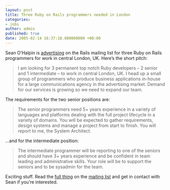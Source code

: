 ```yaml
---
layout: post
title: Three Ruby on Rails programmers needed in London
categories:
- jobs
author: admin
published: true
date: 2005-02-14 16:37:18.000000000 +00:00
---
```

<p>Sean O&#8217;Halpin is <a href="http://one.textdrive.com/pipermail/rails/2005-February/002984.html">advertising</a> on the Rails mailing list for three Ruby on Rails programmers for work in central London, UK. Here&#8217;s the short pitch:</p>
<blockquote>I am looking for 3 permanent top notch Ruby developers &#8211; 2 senior and 1 intermediate &#8211; to work in central London, UK. I head up a small group of programmers who produce business applications in-house for a large communications agency in the advertising market. Demand for our services is growing so we need to expand our team.</blockquote>
<p>The requirements for the two senior positions are:</p>
<blockquote>The senior programmers need 5+ years experience in a variety of languages and platforms dealing with the full project lifecycle in a variety of domains. You will be expected to gather requirements, design systems and manage a project from start to finish. You will report to me, the System Architect.</blockquote>
<p>&#8230;and for the intermediate position:</p>
<blockquote>The intermediate programmer will be reporting to one of the seniors and should have 3+ years experience and be confident in team leading and administrative skills. Your role will be to support the seniors and to be sysadmin for the team.</blockquote>
<p>Exciting stuff. Read the <a href="http://one.textdrive.com/pipermail/rails/2005-February/002984.html">full thing</a> on the <a href="http://lists.rubyonrails.org/mailman/listinfo/rails">mailing list</a> and get in contact with Sean if you&#8217;re interested.</p>